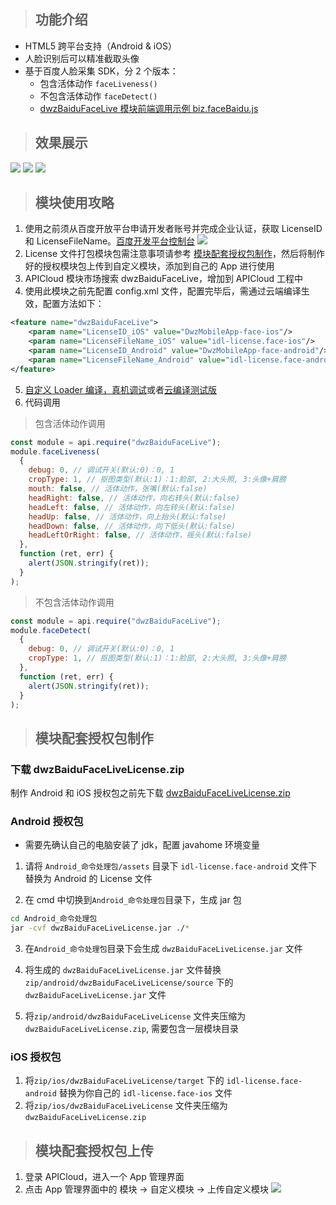 > ## 功能介绍

- HTML5 跨平台支持（Android & iOS）
- 人脸识别后可以精准截取头像
- 基于百度人脸采集 SDK，分 2 个版本：
  - 包含活体动作 `faceLiveness()`
  - 不包含活体动作 `faceDetect()`
  - [dwzBaiduFaceLive 模块前端调用示例 biz.faceBaidu.js](https://github.com/dwzteam/dwz_mobile_app/blob/master/widget/js/biz.baiduFace.js)

> ## 效果展示

![](../../_media/apicloud/dwzBaiduFaceLive/1.jpg?height=360)
![](../../_media/apicloud/dwzBaiduFaceLive/2.jpg?height=360)
![](../../_media/apicloud/dwzBaiduFaceLive/3.jpg?height=360)

> ## 模块使用攻略

1. 使用之前须从百度开放平台申请开发者账号并完成企业认证，获取 LicenseID 和 LicenseFileName。[百度开发平台控制台](https://console.bce.baidu.com/ai/#/ai/face/overview/index)
   ![](../../_media/apicloud/dwzBaiduFaceLive/11.jpg)
2. License 文件打包模块包需注意事项请参考 [模块配套授权包制作](/doc/apicloud/dwzBaiduFaceLive?id=模块配套授权包制作)，然后将制作好的授权模块包上传到自定义模块，添加到自己的 App 进行使用
3. APICloud 模块市场搜索 dwzBaiduFaceLive，增加到 APICloud 工程中
4. 使用此模块之前先配置 config.xml 文件，配置完毕后，需通过云端编译生效，配置方法如下：

```xml
<feature name="dwzBaiduFaceLive">
    <param name="LicenseID_iOS" value="DwzMobileApp-face-ios"/>
    <param name="LicenseFileName_iOS" value="idl-license.face-ios"/>
    <param name="LicenseID_Android" value="DwzMobileApp-face-android"/>
    <param name="LicenseFileName_Android" value="idl-license.face-android"/>
</feature>
```

5. [自定义 Loader 编译，真机调试](/doc/apicloud/package?id=真机调试)或者[云编译测试版](/doc/apicloud/package?id=云编译)
6. 代码调用

> 包含活体动作调用

```javascript
const module = api.require("dwzBaiduFaceLive");
module.faceLiveness(
  {
    debug: 0, // 调试开关(默认:0)：0, 1
    cropType: 1, // 抠图类型(默认:1)：1:脸部, 2:大头照, 3:头像+肩膀
    mouth: false, // 活体动作，张嘴(默认:false)
    headRight: false, // 活体动作，向右转头(默认:false)
    headLeft: false, // 活体动作，向左转头(默认:false)
    headUp: false, // 活体动作，向上抬头(默认:false)
    headDown: false, // 活体动作，向下低头(默认:false)
    headLeftOrRight: false, // 活体动作，摇头(默认:false)
  },
  function (ret, err) {
    alert(JSON.stringify(ret));
  }
);
```

> 不包含活体动作调用

```javascript
const module = api.require("dwzBaiduFaceLive");
module.faceDetect(
  {
    debug: 0, // 调试开关(默认:0)：0, 1
    cropType: 1, // 抠图类型(默认:1)：1:脸部, 2:大头照, 3:头像+肩膀
  },
  function (ret, err) {
    alert(JSON.stringify(ret));
  }
);
```

> ## 模块配套授权包制作

### 下载 dwzBaiduFaceLiveLicense.zip

制作 Android 和 iOS 授权包之前先下载 [dwzBaiduFaceLiveLicense.zip](http://mobile.jui.org/apk/dwzBaiduFaceLiveLicense.zip)

### Android 授权包

- 需要先确认自己的电脑安装了 jdk，配置 javahome 环境变量

1. 请将 `Android_命令处理包/assets` 目录下 `idl-license.face-android` 文件下替换为 Android 的 License 文件

2. 在 cmd 中切换到`Android_命令处理包`目录下，生成 jar 包

```bash
cd Android_命令处理包
jar -cvf dwzBaiduFaceLiveLicense.jar ./*
```

3. 在`Android_命令处理包`目录下会生成 `dwzBaiduFaceLiveLicense.jar` 文件

4. 将生成的 `dwzBaiduFaceLiveLicense.jar` 文件替换`zip/android/dwzBaiduFaceLiveLicense/source` 下的 `dwzBaiduFaceLiveLicense.jar` 文件

5. 将`zip/android/dwzBaiduFaceLiveLicense` 文件夹压缩为 `dwzBaiduFaceLiveLicense.zip`, 需要包含一层模块目录

### iOS 授权包

1. 将`zip/ios/dwzBaiduFaceLiveLicense/target` 下的 `idl-license.face-android` 替换为你自己的 `idl-license.face-ios` 文件
2. 将`zip/ios/dwzBaiduFaceLiveLicense` 文件夹压缩为 `dwzBaiduFaceLiveLicense.zip`

> ## 模块配套授权包上传

1. 登录 APICloud，进入一个 App 管理界面
2. 点击 App 管理界面中的 模块 -> 自定义模块 -> 上传自定义模块
   ![](../../_media/apicloud/dwzBaiduFaceLive/21.jpg)
